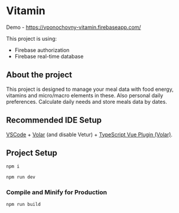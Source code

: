 # Vitamin

Demo - https://vponochovny-vitamin.firebaseapp.com/

This project is using:

- Firebase authorization
- Firebase real-time database

## About the project

This project is designed to manage your meal data with food energy, vitamins and micro/macro elements in these. Also personal daily preferences. Calculate daily needs and store meals data by dates.

## Recommended IDE Setup

[VSCode](https://code.visualstudio.com/) + [Volar](https://marketplace.visualstudio.com/items?itemName=johnsoncodehk.volar) (and disable Vetur) + [TypeScript Vue Plugin (Volar)](https://marketplace.visualstudio.com/items?itemName=johnsoncodehk.vscode-typescript-vue-plugin).

## Project Setup

```sh
npm i
```

```sh
npm run dev
```

### Compile and Minify for Production

```sh
npm run build
```

